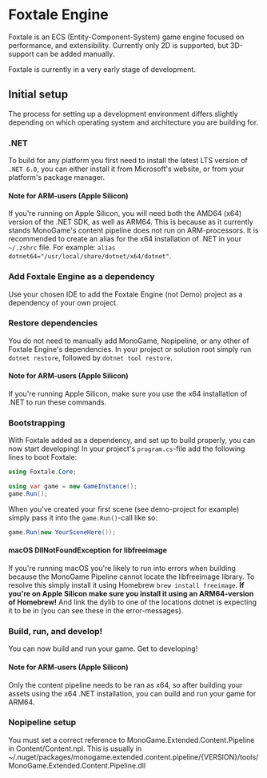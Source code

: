 # Foxtale Engine
Foxtale is an ECS (Entity-Component-System) game engine focused on performance, 
and extensibility. Currently only 2D is supported, but 3D-support can be added manually.

Foxtale is currently in a very early stage of development.

## Initial setup
The process for setting up a development environment differs slightly depending on which operating system and
architecture you are building for.

### .NET
To build for any platform you first need to install the latest LTS version of `.NET 6.0`, you can either install
it from Microsoft's website, or from your platform's package manager.

#### Note for ARM-users (Apple Silicon)
If you're running on Apple Silicon, you will need both the AMD64 (x64) version of
the .NET SDK, as well as ARM64. This is because as it currently stands MonoGame's content pipeline
does not run on ARM-processors. It is recommended to create an alias for the x64 installation of
.NET in your `~/.zshrc` file. For example: `alias dotnet64="/usr/local/share/dotnet/x64/dotnet"`.

### Add Foxtale Engine as a dependency
Use your chosen IDE to add the Foxtale Engine (not Demo) project as a dependency of your own project.

### Restore dependencies
You do not need to manually add MonoGame, Nopipeline, or any other of Foxtale Engine's dependencies. In your
project or solution root simply run `dotnet restore`, followed by `dotnet tool restore`.

#### Note for ARM-users (Apple Silicon)
If you're running Apple Silicon, make sure you use the x64 installation of .NET to run these commands.

### Bootstrapping
With Foxtale added as a dependency, and set up to build properly, you can now start developing!
In your project's `program.cs`-file add the following lines to boot Foxtale:

```C#
using Foxtale.Core;

using var game = new GameInstance();
game.Run();
```

When you've created your first scene (see demo-project for example) simply pass it into the `game.Run()`-call
like so:

```C#
game.Run(new YourSceneHere());
```

#### macOS DllNotFoundException for libfreeimage
If you're running macOS you're likely to run into errors when building because the MonoGame Pipeline cannot
locate the libfreeimage library. To resolve this simply install it using Homebrew `brew install freeimage`.
**If you're on Apple Silicon make sure you install it using an ARM64-version of Homebrew!** And link the
dylib to one of the locations dotnet is expecting it to be in (you can see these in the error-messages).

### Build, run, and develop!
You can now build and run your game. Get to developing!

#### Note for ARM-users (Apple Silicon)
Only the content pipeline needs to be ran as x64, so after building your assets using the x64 .NET installation,
you can build and run your game for ARM64.

### Nopipeline setup
You must set a correct reference to MonoGame.Extended.Content.Pipeline in Content/Content.npl. 
This is usually in ~/.nuget/packages/monogame.extended.content.pipeline/{VERSION}/tools/MonoGame.Extended.Content.Pipeline.dll
